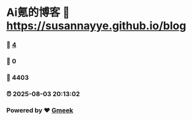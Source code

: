 # Ai氪的博客 :link: https://susannayye.github.io/blog 
### :page_facing_up: [4](https://susannayye.github.io/blog/tag.html) 
### :speech_balloon: 0 
### :hibiscus: 4403 
### :alarm_clock: 2025-08-03 20:13:02 
### Powered by :heart: [Gmeek](https://github.com/Meekdai/Gmeek)

